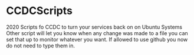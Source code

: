 # CCDCScripts
2020
Scripts fo CCDC to turn your services back on on Ubuntu Systems
Other script will let you know when any change was made to a file you can set that up to monitor whatever you want.
If allowed to use github you now do not need to type them in.
